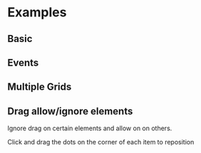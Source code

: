 # Examples

## Basic

<Grid01Basic></Grid01Basic>

## Events

<Grid02Events></Grid02Events>

## Multiple Grids

<Grid03MultipleGrids></Grid03MultipleGrids>

## Drag allow/ignore elements

Ignore drag on certain elements and allow on on others.

Click and drag the dots on the corner of each item to reposition

<Grid04AllowIgnore></Grid04AllowIgnore>
